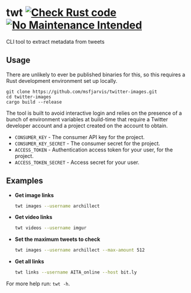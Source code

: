 # twt [![Check Rust code](https://github.com/msfjarvis/twitter-images/actions/workflows/test.yml/badge.svg)](https://github.com/msfjarvis/twitter-images/actions/workflows/test.yml) [![No Maintenance Intended](http://unmaintained.tech/badge.svg)](http://unmaintained.tech/)

CLI tool to extract metadata from tweets

## Usage

There are unlikely to ever be published binaries for this, so this requires a Rust development environment set up locally.

```shell
git clone https://github.com/msfjarvis/twitter-images.git
cd twitter-images
cargo build --release
```

The tool is built to avoid interactive login and relies on the presence of a bunch of environment variables at build-time that require a Twitter developer account and a project created on the account to obtain.

- `CONSUMER_KEY` - The consumer API key for the project.
- `CONSUMER_KEY_SECRET` - The consumer secret for the project.
- `ACCESS_TOKEN` - Authentication access token for your user, for the project.
- `ACCESS_TOKEN_SECRET` - Access secret for your user.

## Examples

- **Get image links**

    ```sh
    twt images --username archillect
    ```

- **Get video links**

    ```sh
    twt videos --username imgur
    ```

- **Set the maximum tweets to check**

    ```sh
    twt images --username archillect --max-amount 512
    ```

- **Get all links**

    ```sh
    twt links --username AITA_online --host bit.ly
    ```

For more help run: `twt -h`.
